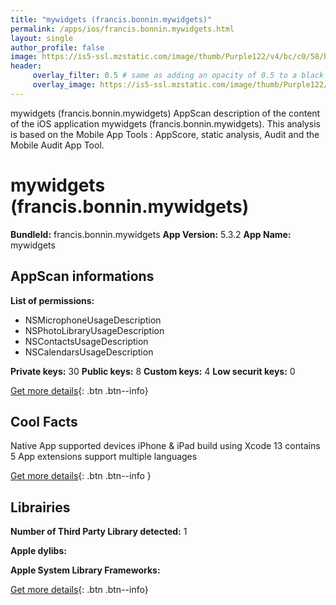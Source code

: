 ```yaml
---
title: "mywidgets (francis.bonnin.mywidgets)"
permalink: /apps/ios/francis.bonnin.mywidgets.html
layout: single
author_profile: false
image: https://is5-ssl.mzstatic.com/image/thumb/Purple122/v4/bc/c0/58/bcc0586d-0fba-f805-675d-d56f5426c915/AppIcon-0-0-1x_U007emarketing-0-0-0-7-0-0-sRGB-0-0-0-GLES2_U002c0-512MB-85-220-0-0.png/512x512bb.jpg
header: 
     overlay_filter: 0.5 # same as adding an opacity of 0.5 to a black background
     overlay_image: https://is5-ssl.mzstatic.com/image/thumb/Purple122/v4/bc/c0/58/bcc0586d-0fba-f805-675d-d56f5426c915/AppIcon-0-0-1x_U007emarketing-0-0-0-7-0-0-sRGB-0-0-0-GLES2_U002c0-512MB-85-220-0-0.png/512x512bb.jpg
---
```

mywidgets (francis.bonnin.mywidgets) AppScan description of the content of the iOS application mywidgets (francis.bonnin.mywidgets). This analysis is based on the Mobile App Tools : AppScore, static analysis, Audit and the Mobile Audit App Tool.

# mywidgets (francis.bonnin.mywidgets)

**BundleId:** francis.bonnin.mywidgets
**App Version:** 5.3.2
**App Name:** mywidgets


## AppScan informations 

**List of permissions:** 
- NSMicrophoneUsageDescription
- NSPhotoLibraryUsageDescription
- NSContactsUsageDescription
- NSCalendarsUsageDescription
  
  
**Private keys:** 30
**Public keys:** 8
**Custom keys:** 4
**Low securit keys:** 0
  
[Get more details](/pricing.html){: .btn .btn--info}

## Cool Facts

Native App
supported devices iPhone & iPad
build using Xcode 13
contains 5 App extensions
support multiple languages
  
[Get more details](/pricing.html){: .btn .btn--info }

## Librairies 
**Number of Third Party Library detected:** 1


**Apple dylibs:**


**Apple System Library Frameworks:**


  
[Get more details](/pricing.html){: .btn .btn--info}

